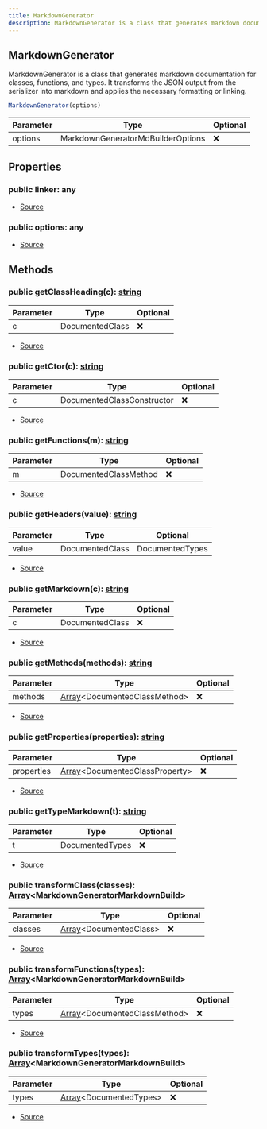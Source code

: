 ```yaml
---
title: MarkdownGenerator
description: MarkdownGenerator is a class that generates markdown documentation for classes, functions, and types. It transforms the JSON output from the serializer into markdown and applies the necessary formatting or linking.
---
```



## MarkdownGenerator
MarkdownGenerator is a class that generates markdown documentation for classes, functions, and types.
It transforms the JSON output from the serializer into markdown and applies the necessary formatting or linking.



```typescript
MarkdownGenerator(options)
```
| Parameter | Type | Optional |
| ----------- | ----------- | ----------- |
| options | MarkdownGeneratorMdBuilderOptions | ❌ |


## Properties
### public linker: any
- [Source](https://github.com/neplextech/micro-docgen/blob/38358ca74767eba2bb03bd633518726d6b884070/src/generators/MarkdownGenerator.ts#L32)
### public options: any
- [Source](https://github.com/neplextech/micro-docgen/blob/38358ca74767eba2bb03bd633518726d6b884070/src/generators/MarkdownGenerator.ts#L34)

## Methods
### public getClassHeading(c): [string](https://developer.mozilla.org/en-US/docs/Web/JavaScript/Reference/Global_Objects/String)
| Parameter | Type | Optional |
| ----------- | ----------- | ----------- |
| c | DocumentedClass | ❌ |


- [Source](https://github.com/neplextech/micro-docgen/blob/38358ca74767eba2bb03bd633518726d6b884070/src/generators/MarkdownGenerator.ts#L50)
### public getCtor(c): [string](https://developer.mozilla.org/en-US/docs/Web/JavaScript/Reference/Global_Objects/String)
| Parameter | Type | Optional |
| ----------- | ----------- | ----------- |
| c | DocumentedClassConstructor | ❌ |


- [Source](https://github.com/neplextech/micro-docgen/blob/38358ca74767eba2bb03bd633518726d6b884070/src/generators/MarkdownGenerator.ts#L58)
### public getFunctions(m): [string](https://developer.mozilla.org/en-US/docs/Web/JavaScript/Reference/Global_Objects/String)
| Parameter | Type | Optional |
| ----------- | ----------- | ----------- |
| m | DocumentedClassMethod | ❌ |


- [Source](https://github.com/neplextech/micro-docgen/blob/38358ca74767eba2bb03bd633518726d6b884070/src/generators/MarkdownGenerator.ts#L275)
### public getHeaders(value): [string](https://developer.mozilla.org/en-US/docs/Web/JavaScript/Reference/Global_Objects/String)
| Parameter | Type | Optional |
| ----------- | ----------- | ----------- |
| value | DocumentedClass | DocumentedTypes | DocumentedClassMethod | ❌ |


- [Source](https://github.com/neplextech/micro-docgen/blob/38358ca74767eba2bb03bd633518726d6b884070/src/generators/MarkdownGenerator.ts#L38)
### public getMarkdown(c): [string](https://developer.mozilla.org/en-US/docs/Web/JavaScript/Reference/Global_Objects/String)
| Parameter | Type | Optional |
| ----------- | ----------- | ----------- |
| c | DocumentedClass | ❌ |


- [Source](https://github.com/neplextech/micro-docgen/blob/38358ca74767eba2bb03bd633518726d6b884070/src/generators/MarkdownGenerator.ts#L164)
### public getMethods(methods): [string](https://developer.mozilla.org/en-US/docs/Web/JavaScript/Reference/Global_Objects/String)
| Parameter | Type | Optional |
| ----------- | ----------- | ----------- |
| methods | [Array](https://developer.mozilla.org/en-US/docs/Web/JavaScript/Reference/Global_Objects/Array)\<DocumentedClassMethod> | ❌ |


- [Source](https://github.com/neplextech/micro-docgen/blob/38358ca74767eba2bb03bd633518726d6b884070/src/generators/MarkdownGenerator.ts#L206)
### public getProperties(properties): [string](https://developer.mozilla.org/en-US/docs/Web/JavaScript/Reference/Global_Objects/String)
| Parameter | Type | Optional |
| ----------- | ----------- | ----------- |
| properties | [Array](https://developer.mozilla.org/en-US/docs/Web/JavaScript/Reference/Global_Objects/Array)\<DocumentedClassProperty> | ❌ |


- [Source](https://github.com/neplextech/micro-docgen/blob/38358ca74767eba2bb03bd633518726d6b884070/src/generators/MarkdownGenerator.ts#L179)
### public getTypeMarkdown(t): [string](https://developer.mozilla.org/en-US/docs/Web/JavaScript/Reference/Global_Objects/String)
| Parameter | Type | Optional |
| ----------- | ----------- | ----------- |
| t | DocumentedTypes | ❌ |


- [Source](https://github.com/neplextech/micro-docgen/blob/38358ca74767eba2bb03bd633518726d6b884070/src/generators/MarkdownGenerator.ts#L121)
### public transformClass(classes): [Array](https://developer.mozilla.org/en-US/docs/Web/JavaScript/Reference/Global_Objects/Array)\<MarkdownGeneratorMarkdownBuild>
| Parameter | Type | Optional |
| ----------- | ----------- | ----------- |
| classes | [Array](https://developer.mozilla.org/en-US/docs/Web/JavaScript/Reference/Global_Objects/Array)\<DocumentedClass> | ❌ |


- [Source](https://github.com/neplextech/micro-docgen/blob/38358ca74767eba2bb03bd633518726d6b884070/src/generators/MarkdownGenerator.ts#L91)
### public transformFunctions(types): [Array](https://developer.mozilla.org/en-US/docs/Web/JavaScript/Reference/Global_Objects/Array)\<MarkdownGeneratorMarkdownBuild>
| Parameter | Type | Optional |
| ----------- | ----------- | ----------- |
| types | [Array](https://developer.mozilla.org/en-US/docs/Web/JavaScript/Reference/Global_Objects/Array)\<DocumentedClassMethod> | ❌ |


- [Source](https://github.com/neplextech/micro-docgen/blob/38358ca74767eba2bb03bd633518726d6b884070/src/generators/MarkdownGenerator.ts#L101)
### public transformTypes(types): [Array](https://developer.mozilla.org/en-US/docs/Web/JavaScript/Reference/Global_Objects/Array)\<MarkdownGeneratorMarkdownBuild>
| Parameter | Type | Optional |
| ----------- | ----------- | ----------- |
| types | [Array](https://developer.mozilla.org/en-US/docs/Web/JavaScript/Reference/Global_Objects/Array)\<DocumentedTypes> | ❌ |


- [Source](https://github.com/neplextech/micro-docgen/blob/38358ca74767eba2bb03bd633518726d6b884070/src/generators/MarkdownGenerator.ts#L111)